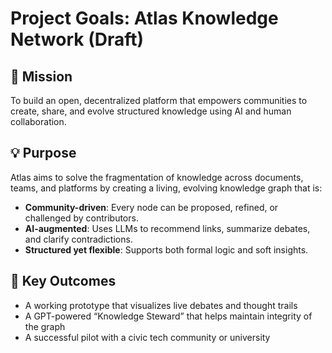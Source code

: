 # Project Goals: Atlas Knowledge Network (Draft)

## 🎯 Mission

To build an open, decentralized platform that empowers communities to create, share, and evolve structured knowledge using AI and human collaboration.

## 💡 Purpose

Atlas aims to solve the fragmentation of knowledge across documents, teams, and platforms by creating a living, evolving knowledge graph that is:
- **Community-driven**: Every node can be proposed, refined, or challenged by contributors.
- **AI-augmented**: Uses LLMs to recommend links, summarize debates, and clarify contradictions.
- **Structured yet flexible**: Supports both formal logic and soft insights.

## 🔑 Key Outcomes

- A working prototype that visualizes live debates and thought trails
- A GPT-powered “Knowledge Steward” that helps maintain integrity of the graph
- A successful pilot with a civic tech community or university

